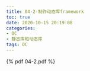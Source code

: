 ```yaml
---
title: 04-2-制作动态库framework
toc: true
date: 2020-10-15 20:19:08
categories: 
- OC
- 静态库和动态库
tags: OC
---
```



{% pdf  04-2.pdf %}
